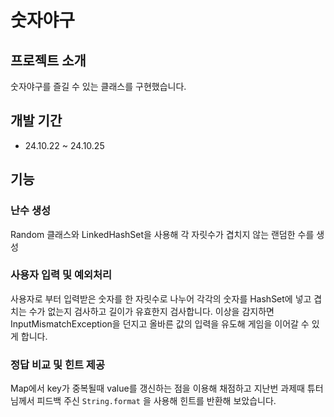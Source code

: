 # 숫자야구

## 프로젝트 소개

숫자야구를 즐길 수 있는 클래스를 구현했습니다.

## 개발 기간

- 24.10.22 ~ 24.10.25

## 기능

### 난수 생성

Random 클래스와 LinkedHashSet을 사용해 각 자릿수가 겹치지 않는 랜덤한 수를 생성

### 사용자 입력 및 예외처리

사용자로 부터 입력받은 숫자를 한 자릿수로 나누어 각각의 숫자를 HashSet에 넣고 겹치는 수가 없는지 검사하고 길이가 유효한지 검사합니다. 이상을 감지하면 InputMismatchException을 던지고 올바른 값의 입력을 유도해 게임을 이어갈 수 있게 합니다.

### 정답 비교 및 힌트 제공

Map에서 key가 중복될때 value를 갱신하는 점을 이용해 채점하고 지난번 과제때 튜터님께서 피드백 주신 `String.format` 을 사용해 힌트를 반환해 보았습니다.
